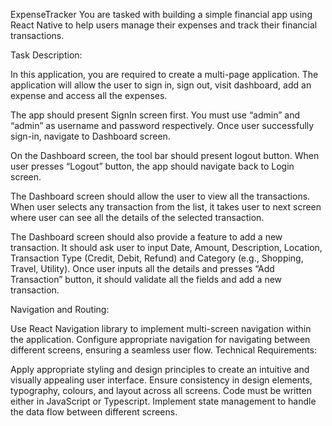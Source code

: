 ExpenseTracker
You are tasked with building a simple financial app using React Native to help users manage their expenses and track their financial transactions.

Task Description:

In this application, you are required to create a multi-page application. The application will allow the user to sign in, sign out, visit dashboard, add an expense and access all the expenses.

The app should present SignIn screen first. You must use “admin” and “admin” as username and password respectively. Once user successfully sign-in, navigate to Dashboard screen.

On the Dashboard screen, the tool bar should present logout button. When user presses “Logout” button, the app should navigate back to Login screen.

The Dashboard screen should allow the user to view all the transactions. When user selects any transaction from the list, it takes user to next screen where user can see all the details of the selected transaction.

The Dashboard screen should also provide a feature to add a new transaction. It should ask user to input Date, Amount, Description, Location, Transaction Type (Credit, Debit, Refund) and Category (e.g., Shopping, Travel, Utility). Once user inputs all the details and presses “Add Transaction” button, it should validate all the fields and add a new transaction.

Navigation and Routing:

Use React Navigation library to implement multi-screen navigation within the application.
Configure appropriate navigation for navigating between different screens, ensuring a seamless user flow.
Technical Requirements:

Apply appropriate styling and design principles to create an intuitive and visually appealing user interface.
Ensure consistency in design elements, typography, colours, and layout across all screens.
Code must be written either in JavaScript or Typescript.
Implement state management to handle the data flow between different screens.